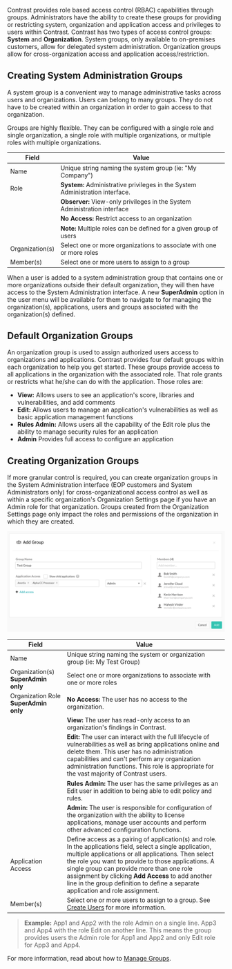 <!--
title: "Create Groups"
description: "Creating Access Control Groups within Contrast TeamServer"
tags: "Admin onboarding TeamServer groups acls access create"
-->

Contrast provides role based access control (RBAC) capabilities through groups. Administrators have the ability to create these groups for providing or restricting system, organization and application access and privileges to users within Contrast. Contrast has two types of access control groups: **System** and **Organization**. System groups, only available to on-premises customers, allow for delegated system administration. Organization groups allow for cross-organization access and application access/restriction.

## Creating System Administration Groups
A system group is a convenient way to manage administrative tasks across users and organizations. Users can belong to many groups. They do not have to be created within an organization in order to gain access to that organization. 

Groups are highly flexible. They can be configured with a single role and single organization, a single role with multiple organizations, or multiple roles with multiple organizations. 

| Field           | Value         |
|-----------------|---------------|                                             
| Name            | Unique string naming the system group (ie: "My Company")  | 
| Role            | **System:** Administrative privileges in the System Administration interface. |
|     | **Observer:** View-only privileges in the System Administration interface |
|     | **No Access:** Restrict access to an organization  |
|     | **Note:** Multiple roles can be defined for a given group of users |
| Organization(s) | Select one or more organizations to associate with one or more roles    |                                                            
| Member(s)         | Select one or more users to assign to a group |

When a user is added to a system administration group that contains one or more organizations outside their default organization, they will then have access to the System Administration interface. A new **SuperAdmin** option in the user menu will be available for them to navigate to for managing the organization(s), applications, users and groups associated with the organization(s) defined. 

## Default Organization Groups
An organization group is used to assign authorized users access to organizations and applications. Contrast provides four default groups within each organization to help you get started. These groups provide access to all applications in the organization with the associated role. That role grants or restricts what he/she can do with the application. Those roles are:

* **View:** Allows users to see an application's score, libraries and vulnerabilities, and add comments
* **Edit:** Allows users to manage an application's vulnerabilities as well as basic application management functions
* **Rules Admin:** Allows users all the capability of the Edit role plus the ability to manage security rules for an application 
* **Admin** Provides full access to configure an application 

## Creating Organization Groups 
If more granular control is required, you can create organization groups in the System Administration interface (EOP customers and System Administrators only) for cross-organizational access control as well as within a specific organization's Organization Settings page if you have an Admin role for that organization. Groups created from the Organization Settings page only impact the roles and permissions of the organization in which they are created. 

<a href="assets/images/Create_Group.png" rel="lightbox" title="Add Group"><img class="thumbnail" src="assets/images/Create_Group.png"/></a>

| Field           | Value                                                                                                                                                                                                                                       |
|-----------------|---------------------------------------------------------------------------------------------------------------------------------------------------------------------------------------------------------------------------------------------|
| Name            | Unique string naming the system or organization group (ie: My Test Group)|
| Organization(s) **SuperAdmin only** | Select one or more organizations to associate with one or more roles|
| Organization Role **SuperAdmin only** | **No Access:** The user has no access to the organization.  |
|     | **View:** The user has read-only access to an organization's findings in Contrast. |
|     | **Edit:** The user can interact with the full lifecycle of vulnerabilities as well as bring applications online and delete them. This user has no administration capabilities and can't perform any organization administration functions. This role is appropriate for the vast majority of Contrast users.  |
|     | **Rules Admin:** The user has the same privileges as an Edit user in addition to being able to edit policy and rules. |
|     | **Admin:** The user is responsible for configuration of the organization with the ability to license applications, manage user accounts and perform other advanced configuration functions. |
| Application Access | Define access as a pairing of application(s) and role. In the applications field, select a single application, multiple applications or all applications. Then select the role you want to provide to those applications. A single group can provide more than one role assignment by clicking **Add Access** to add another line in the group definition to define a separate application and role assignment.|
| Member(s)         | Select one or more users to assign to a group. See [Create Users](admin_onboardteam.html#create-user) for more information.|

>**Example:** App1 and App2 with the role Admin on a single line. App3 and App4 with the role Edit on another line. This means the group provides users the Admin role for App1 and App2 and only Edit role for App3 and App4.

For more information, read about how to [Manage Groups](admin_manageorgs.html#access). 
